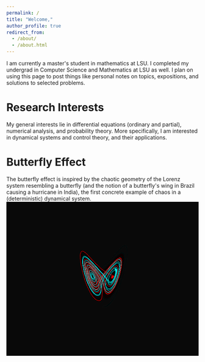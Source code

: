 ```yaml
---
permalink: /
title: "Welcome,"
author_profile: true
redirect_from: 
  - /about/
  - /about.html
---
```

I am currently a master's student in mathematics at LSU. I completed my undergrad in Computer Science and Mathematics at LSU as well. I plan on using this page to post things like personal notes on topics, expositions, and solutions to selected problems.

Research Interests
======
My general interests lie in differential equations (ordinary and partial), numerical analysis, and probability theory. More specifically, I am interested in dynamical systems and control theory, and their applications.


Butterfly Effect
======
The butterfly effect is inspired by the chaotic geometry of the Lorenz system resembling a butterfly (and the notion of a butterfly's wing in Brazil causing a hurricane in India), the first concrete example of chaos in a (deterministic) dynamical system.
![alt text](butterfly.png)
